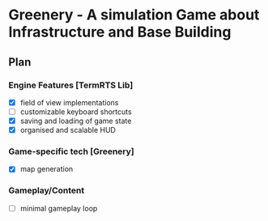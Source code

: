 # Greenery - A simulation Game about Infrastructure and Base Building

## Plan

### Engine Features [TermRTS Lib]

- [x] field of view implementations
- [ ] customizable keyboard shortcuts
- [x] saving and loading of game state
- [x] organised and scalable HUD

### Game-specific tech [Greenery]

- [x] map generation

### Gameplay/Content

- [ ] minimal gameplay loop